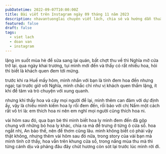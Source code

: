 ```yaml
---
pubDatetime: 2022-09-07T10:00:00Z
title: Bài viết trên Instagram ngày 09 tháng 11 năm 2023
description: nhavantuonglai chuyên viết lách, chia sẻ và hướng dẫn thuần thục khi thực hành viết lách qua những bài chia sẻ trên Instagram chính thức.
featured: false
draft: false
tags:
  - viet lach
  - doan van
  - instagram
---
```


lặng im suốt mùa hè để sửa sang lại quán, bất chợt thu về thì Nghĩa mở cửa trở lại. qua ngày khai trương, tụi mình mới đến và thấy có rất nhiều hoa, hỏi thì biết là khách quen đem tới mừng.

trước khi ra Huế mấy hôm, mình nhắn với bạn là tính đem hoa đến nhưng ngại; tại trước giờ với Nghĩa, mình chắc chỉ như vị khách quen thầm lặng, ít khi để tâm và trò chuyện với xung quanh.

nhưng khi thấy hoa và cây mọi người để lại, mình thêm can đảm với dự định ấy, vậy là chiều mình kiếm hoa ly rồi đem đến, rồi bảo với chị Nấm một cách rất vô tri là: em thích hoa ni nên em nghĩ mọi người cũng thích hoa ni.

vài hôm sau đó, qua bạn bè thì mình biết hoa ly mình đem đến đã gộp chung với những bó hoa ly khác, chia ra mà để trưng ở từng ô cửa sổ. hoa ngắt nhị, An bảo thế, nên để thơm cũng lâu. mình không biết có phải vậy thật không, nhưng thêm vài hôm sau đó nữa, trong story của vài bạn mà mình tình cờ thấy, hoa vẫn trên khung cửa sổ, trong nắng mùa thu mà thì từng cánh dịu và phảng đâu đây chút hương còn sót lại trước lúc mình rời đi.
